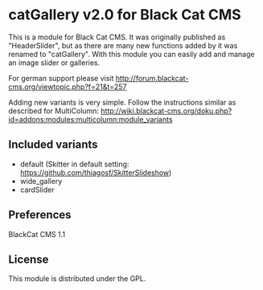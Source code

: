 catGallery v2.0 for Black Cat CMS
===============================

This is a module for Black Cat CMS. It was originally published as "HeaderSlider", but as there are many new functions added by it was renamed to "catGallery".
With this module you can easily add and manage an image slider or galleries.

For german support please visit http://forum.blackcat-cms.org/viewtopic.php?f=21&t=257

Adding new variants is very simple. Follow the instructions similar as described for MultiColumn:
http://wiki.blackcat-cms.org/doku.php?id=addons:modules:multicolumn:module_variants

## Included variants
- default (Skitter in default setting: https://github.com/thiagosf/SkitterSlideshow)
- wide_gallery
- cardSlider

## Preferences
BlackCat CMS 1.1

## License
This module is distributed under the GPL.